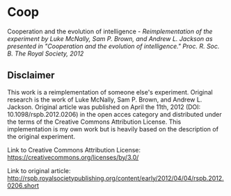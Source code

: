# Coop
Cooperation and the evolution of intelligence - 
*Reimplementation of the experiment by Luke McNally, Sam P. Brown, and Andrew L. Jackson as presented in "Cooperation and the evolution of intelligence." Proc. R. Soc. B. The Royal Society, 2012*

## Disclaimer

This work is a reimplementation of someone else's experiment. Original research is the work of Luke McNally, Sam P. Brown, and Andrew L. Jackson. Original article was published on April the 11th, 2012 (DOI: 10.1098/rspb.2012.0206) in the open acces category and distributed under the terms of the Creative Commons Attribution License. This implementation is my own work but is heavily based on the description of the original experiment.

Link to Creative Commons Attribution License: https://creativecommons.org/licenses/by/3.0/

Link to original article: http://rspb.royalsocietypublishing.org/content/early/2012/04/04/rspb.2012.0206.short

